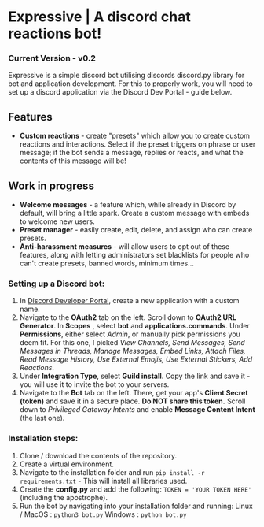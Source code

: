 # Expressive | A discord chat reactions bot!
### Current Version - v0.2 

Expressive is a simple discord bot utilising discords discord.py library for bot and application development.
For this to properly work, you will need to set up a discord application via the Discord Dev Portal - guide below.

## Features
- **Custom reactions** - create "presets" which allow you to create custom reactions and interactions. Select if the preset triggers on phrase or user message; if the bot sends a message, replies or reacts, and what the contents of this message will be!

## Work in progress 
- **Welcome messages** - a feature which, while already in Discord by default, will bring a little spark. Create a custom message with embeds to welcome new users.
- **Preset manager** - easily create, edit, delete, and assign who can create presets.
- **Anti-harassment measures** - will allow users to opt out of these features, along with letting administrators set blacklists for people who can't create presets, banned words, minimum times...


### Setting up a Discord bot:
1. In [Discord Developer Portal](https://discord.com/developers/applications), create a new application with a custom name.
2. Navigate to the **OAuth2** tab on the left. Scroll down to **OAuth2 URL Generator**. In **Scopes** , select **bot** and **applications.commands**. Under **Permissions**, either select *Admin*, or manually pick permissions you deem fit. For this one, I picked *View Channels, Send Messages, Send Messages in Threads, Manage Messages, Embed Links, Attach Files, Read Message History, Use External Emojis, Use External Stickers, Add Reactions*.
3.  Under **Integration Type**, select **Guild install**. Copy the link and save it - you will use it to invite the bot to your servers.
4.  Navigate to the **Bot** tab on the left. There, get your app's **Client Secret (token)** and save it in a secure place. **Do NOT share this token.** Scroll down to *Privileged Gateway Intents* and enable **Message Content Intent** (the last one).


### Installation steps:
1. Clone / download the contents of the repository.
2. Create a virtual environment.
3. Navigate to the installation folder and run `pip install -r requirements.txt` - This will install all libraries used.
4. Create the **config.py** and add the following: `TOKEN = 'YOUR TOKEN HERE' ` (including the apostrophe).
5. Run the bot by navigating into your installation folder and running:  Linux / MacOS :  `python3 bot.py`  Windows : `python bot.py` 
